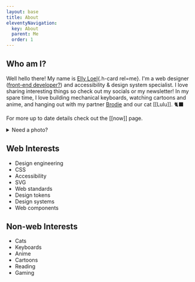 ```yaml
---
layout: base
title: About
eleventyNavigation:
  key: About
  parent: Me
  order: 1
---
```


## Who am I?

Well hello there! My name is [Elly Loel](https://ellyloel.com/){.h-card rel=me}. I'm a web designer ([front-end developer?](/blog/front-end-development-s-identity-crisis/)) and accessibility & design system specialist.
I love sharing interesting things so check out my socials or my newsletter! In my spare time, I love building mechanical keyboards, watching cartoons and anime, and hanging out with my partner [Brodie](https://nervousghost.com) and our cat [[Lulu]]. 🐈‍⬛

For more up to date details check out the [[now]] page.

<details>
  <summary>
    Need a photo?
  </summary>
  <div class="[ photos ] [ grid ]">
    {%- image "./src/assets/img/Elly_0564.jpg", "A headshot of Elly Loel, a white trans woman wearing a white turtle neck with a cream blazer and long blonde hair laying down in front of her shoulders framing her face, smiling.", "Headshot", false, undefined, undefined, "[ u-photo ]" -%}
    {%- image "./src/assets/img/062E9D23-2C1E-459F-B03B-ED6E556C78A7.jpg", "A torso shot of Elly Loel, a white trans woman in a pleated cream skirt and beige t-shirt with a white Ita bag covered in pins and badges, standing in front of a wall with a smiley face graffitied on it.", "Casual", false, undefined, undefined, "[ u-photo ]" -%}
    {%- image "./src/assets/img/forest princess.jpg", "A medium shot of Elly Loel, a white trans woman in a flowy white dress with long blonde curly hair, standing amongst the ferns in a forest.", "✨🐸🌲🧚🌱", true, undefined, undefined, "[ u-photo ]" -%}
  </div>
</details>

## Web Interests

- Design engineering
- CSS
- Accessibility
- SVG
- Web standards
- Design tokens
- Design systems
- Web components

## Non-web Interests

- Cats
- Keyboards
- Anime
- Cartoons
- Reading
- Gaming
